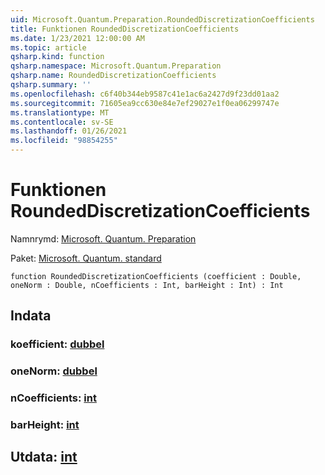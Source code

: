 ```yaml
---
uid: Microsoft.Quantum.Preparation.RoundedDiscretizationCoefficients
title: Funktionen RoundedDiscretizationCoefficients
ms.date: 1/23/2021 12:00:00 AM
ms.topic: article
qsharp.kind: function
qsharp.namespace: Microsoft.Quantum.Preparation
qsharp.name: RoundedDiscretizationCoefficients
qsharp.summary: ''
ms.openlocfilehash: c6f40b344eb9587c41e1ac6a2427d9f23dd01aa2
ms.sourcegitcommit: 71605ea9cc630e84e7ef29027e1f0ea06299747e
ms.translationtype: MT
ms.contentlocale: sv-SE
ms.lasthandoff: 01/26/2021
ms.locfileid: "98854255"
---
```

# <a name="roundeddiscretizationcoefficients-function"></a>Funktionen RoundedDiscretizationCoefficients

Namnrymd: [Microsoft. Quantum. Preparation](xref:Microsoft.Quantum.Preparation)

Paket: [Microsoft. Quantum. standard](https://nuget.org/packages/Microsoft.Quantum.Standard)




```qsharp
function RoundedDiscretizationCoefficients (coefficient : Double, oneNorm : Double, nCoefficients : Int, barHeight : Int) : Int
```


## <a name="input"></a>Indata

### <a name="coefficient--double"></a>koefficient: [dubbel](xref:microsoft.quantum.lang-ref.double)




### <a name="onenorm--double"></a>oneNorm: [dubbel](xref:microsoft.quantum.lang-ref.double)




### <a name="ncoefficients--int"></a>nCoefficients: [int](xref:microsoft.quantum.lang-ref.int)




### <a name="barheight--int"></a>barHeight: [int](xref:microsoft.quantum.lang-ref.int)





## <a name="output--int"></a>Utdata: [int](xref:microsoft.quantum.lang-ref.int)

